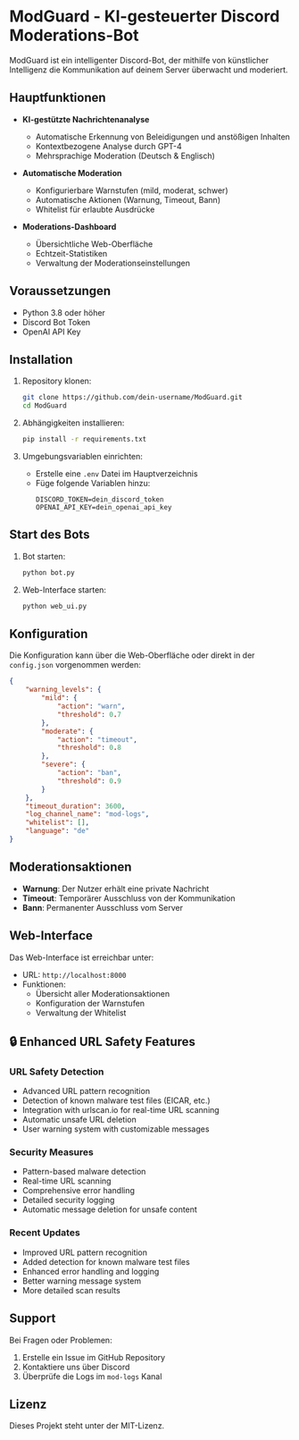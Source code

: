 # ModGuard - KI-gesteuerter Discord Moderations-Bot

ModGuard ist ein intelligenter Discord-Bot, der mithilfe von künstlicher Intelligenz die Kommunikation auf deinem Server überwacht und moderiert.

## Hauptfunktionen

- **KI-gestützte Nachrichtenanalyse**
  - Automatische Erkennung von Beleidigungen und anstößigen Inhalten
  - Kontextbezogene Analyse durch GPT-4
  - Mehrsprachige Moderation (Deutsch & Englisch)

- **Automatische Moderation**
  - Konfigurierbare Warnstufen (mild, moderat, schwer)
  - Automatische Aktionen (Warnung, Timeout, Bann)
  - Whitelist für erlaubte Ausdrücke

- **Moderations-Dashboard**
  - Übersichtliche Web-Oberfläche
  - Echtzeit-Statistiken
  - Verwaltung der Moderationseinstellungen

## Voraussetzungen

- Python 3.8 oder höher
- Discord Bot Token
- OpenAI API Key

## Installation

1. Repository klonen:
   ```bash
   git clone https://github.com/dein-username/ModGuard.git
   cd ModGuard
   ```

2. Abhängigkeiten installieren:
   ```bash
   pip install -r requirements.txt
   ```

3. Umgebungsvariablen einrichten:
   - Erstelle eine `.env` Datei im Hauptverzeichnis
   - Füge folgende Variablen hinzu:
     ```
     DISCORD_TOKEN=dein_discord_token
     OPENAI_API_KEY=dein_openai_api_key
     ```

## Start des Bots

1. Bot starten:
   ```bash
   python bot.py
   ```

2. Web-Interface starten:
   ```bash
   python web_ui.py
   ```

## Konfiguration

Die Konfiguration kann über die Web-Oberfläche oder direkt in der `config.json` vorgenommen werden:

```json
{
    "warning_levels": {
        "mild": {
            "action": "warn",
            "threshold": 0.7
        },
        "moderate": {
            "action": "timeout",
            "threshold": 0.8
        },
        "severe": {
            "action": "ban",
            "threshold": 0.9
        }
    },
    "timeout_duration": 3600,
    "log_channel_name": "mod-logs",
    "whitelist": [],
    "language": "de"
}
```

## Moderationsaktionen

- **Warnung**: Der Nutzer erhält eine private Nachricht
- **Timeout**: Temporärer Ausschluss von der Kommunikation
- **Bann**: Permanenter Ausschluss vom Server

## Web-Interface

Das Web-Interface ist erreichbar unter:
- URL: `http://localhost:8000`
- Funktionen:
  - Übersicht aller Moderationsaktionen
  - Konfiguration der Warnstufen
  - Verwaltung der Whitelist

## 🔒 Enhanced URL Safety Features

### URL Safety Detection
- Advanced URL pattern recognition
- Detection of known malware test files (EICAR, etc.)
- Integration with urlscan.io for real-time URL scanning
- Automatic unsafe URL deletion
- User warning system with customizable messages

### Security Measures
- Pattern-based malware detection
- Real-time URL scanning
- Comprehensive error handling
- Detailed security logging
- Automatic message deletion for unsafe content

### Recent Updates
- Improved URL pattern recognition
- Added detection for known malware test files
- Enhanced error handling and logging
- Better warning message system
- More detailed scan results

## Support

Bei Fragen oder Problemen:
1. Erstelle ein Issue im GitHub Repository
2. Kontaktiere uns über Discord
3. Überprüfe die Logs im `mod-logs` Kanal

## Lizenz

Dieses Projekt steht unter der MIT-Lizenz.
